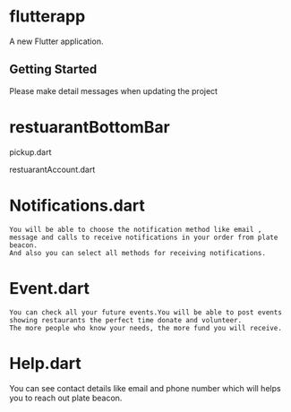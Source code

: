 # flutterapp

A new Flutter application.

## Getting Started

Please make detail messages when updating the project

# restuarantBottomBar

 pickup.dart

 restuarantAccount.dart


  # Notifications.dart
    You will be able to choose the notification method like email , message and calls to receive notifications in your order from plate beacon.
    And also you can select all methods for receiving notifications.

  # Event.dart

    You can check all your future events.You will be able to post events showing restaurants the perfect time donate and volunteer.
    The more people who know your needs, the more fund you will receive.

  # Help.dart

   You can see contact details like email and phone number which will helps you to reach out plate beacon.



